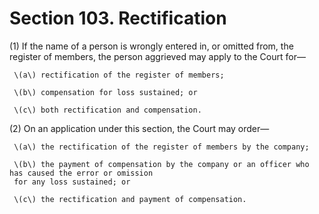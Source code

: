 # Section 103. Rectification

\(1\) If the name of a person is wrongly entered in, or omitted from, the register of members, the person aggrieved may apply to the Court for—

     \(a\) rectification of the register of members; 

     \(b\) compensation for loss sustained; or 

     \(c\) both rectification and compensation.

\(2\) On an application under this section, the Court may order—

     \(a\) the rectification of the register of members by the company;

     \(b\) the payment of compensation by the company or an officer who has caused the error or omission  
     for any loss sustained; or

     \(c\) the rectification and payment of compensation.

